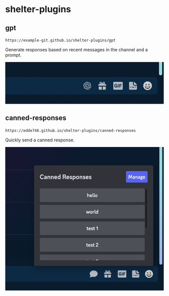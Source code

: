 # shelter-plugins

## gpt

`https://example-git.github.io/shelter-plugins/gpt`

Generate responses based on recent messages in the channel and a prompt.

![GPT Plugin Showcase](/previews/gpt.png)

## canned-responses

`https://edde746.github.io/shelter-plugins/canned-responses`

Quickly send a canned response.

![Canned Responses Plugin Showcase](/previews/responses.png)
